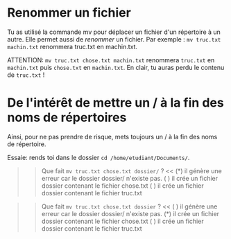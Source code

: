 # Renommer un fichier

Tu as utilisé la commande mv pour déplacer un fichier d'un répertoire à un autre. Elle permet aussi de *renommer* un fichier. Par exemple : `mv truc.txt machin.txt` renommera truc.txt en machin.txt.

ATTENTION:  `mv truc.txt chose.txt machin.txt` renommera `truc.txt` en `machin.txt` puis `chose.txt` en `machin.txt`. En clair, tu auras perdu le contenu de `truc.txt` !

# De l'intérêt de mettre un / à la fin des noms de répertoires

Ainsi, pour ne pas prendre de risque, mets toujours un / à la fin des noms de répertoire.

Essaie: rends toi dans le dossier `cd /home/etudiant/Documents/`.

>> Que fait `mv truc.txt chose.txt dossier/` ? <<
(*) il génère une erreur car le dossier dossier/ n'existe pas.
( ) il crée un fichier dossier contenant le fichier chose.txt
( ) il crée un fichier dossier contenant le fichier truc.txt


>> Que fait `mv truc.txt chose.txt dossier` ? <<
( ) il génère une erreur car le dossier dossier/ n'existe pas.
(*) il crée un fichier dossier contenant le fichier chose.txt
( ) il crée un fichier dossier contenant le fichier truc.txt
